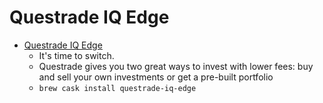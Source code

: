 # Questrade IQ Edge
- [Questrade IQ Edge](https://www.questrade.com/)
  -  It's time to switch.
  - Questrade gives you two great ways to invest with lower fees: buy and sell your own investments or get a pre-built portfolio 
  - `brew cask install questrade-iq-edge`

